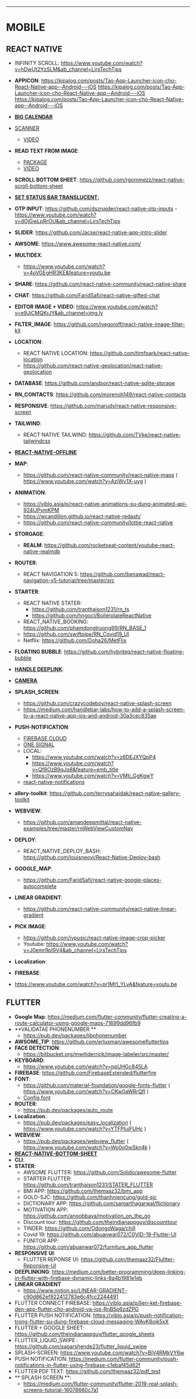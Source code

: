 ---
# MOBILE 
## REACT NATIVE
- INFINITY SCROLL: https://www.youtube.com/watch?v=hDwUt2YzSLM&ab_channel=LirsTechTips
- **APPICON**: https://kipalog.com/posts/Tao-App-Launcher-icon-cho-React-Native-app--Android---iOS https://kipalog.com/posts/Tao-App-Launcher-icon-cho-React-Native-app--Android---iOS https://kipalog.com/posts/Tao-App-Launcher-icon-cho-React-Native-app--Android---iOS
- [**BIG CALENDAR**](https://github.com/llotheo/react-native-big-calendar)
- [SCANNER](https://github.com/Shyn-packages/react-native-qrcode-scanner)
  - [VIDEO](https://www.youtube.com/watch?v=e7qf9UJvoC0)
- **READ TEXT FROM IMAGE**: 
  - [PACKAGE](https://www.npmjs.com/package/react-native-tesseract-ocr)
  - [VIDEO](https://www.youtube.com/watch?v=KAAS1oGddUk)
- **SCROLL BOTTOM SHEET**: https://github.com/rgommezz/react-native-scroll-bottom-sheet
- [**SET STATUS BAR TRANSLUCENT**:](//freakycoder.com/react-native-notes-23-how-to-translucent-statusbar-1b8b7a44139f)
- **OTP INPUT**: https://github.com/dsznajder/react-native-otp-inputs
                - https://www.youtube.com/watch?v=dOjGwLpRrOU&ab_channel=LirsTechTips
- **SLIDER**: https://github.com/Jacse/react-native-app-intro-slider
- **AWSOME**: https://www.awesome-react-native.com/
- **MULTIDEX**:
     - https://www.youtube.com/watch?v=4oVGEgHR3KE&feature=youtu.be
- **SHARE**: https://github.com/react-native-community/react-native-share
- **CHAT**: https://github.com/FaridSafi/react-native-gifted-chat
- **EDITOR IMAGE + VIDEO**: https://www.youtube.com/watch?v=e9JiCMQKrJY&ab_channel=img.ly
- **FILTER_IMAGE**: https://github.com/iyegoroff/react-native-image-filter-kit
- **LOCATION**:
    - REACT NATIVE LOCATION: https://github.com/timfpark/react-native-location
    - https://github.com/react-native-geolocation/react-native-geolocation
- **DATABASE**: https://github.com/andpor/react-native-sqlite-storage
- **RN_CONTACTS**: https://github.com/morenoh149/react-native-contacts
- **RESPONSIVE**: https://github.com/marudy/react-native-responsive-screen
- **TAILWIND**:
    - REACT NATIVE TAILWIND: https://github.com/TVke/react-native-tailwindcss
- [**REACT-NATIVE-OFFLINE**](https://github.com/rgommezz/react-native-offline)
- **MAP**: 
     - https://github.com/react-native-community/react-native-maps ( https://www.youtube.com/watch?v=AzjWv1X-uyg )
- **ANIMATION**:
     - https://viblo.asia/p/react-native-animations-su-dung-animated-api-924lJPvmKPM
     - https://wcandillon.github.io/react-native-redash/
     - https://github.com/react-native-community/lottie-react-native
- **STORGAGE**:
  - **REALM**: https://github.com/rocketseat-content/youtube-react-native-realmdb
- **ROUTER**: 
     - REACT NAVIGATION 5: https://github.com/benawad/react-navigation-v5-tutorial/tree/master/src

- **STARTER**:
     - REACT NATIVE STATER: 
        - https://github.com/tranthaison1231/rn_ts
        - https://github.com/hngocl/BoilerplateReactNative
     - REACT_NATIVE_BOOKING: https://github.com/phamdongtruong99/RN_BASE_1
     - https://github.com/swiftpipe/RN_Covid19_UI
     - Netflix: https://github.com/Doha26/MetFlix
- **FLOATING BUBBLE**:     https://github.com/hybriteq/react-native-floating-bubble
- **[HANDLE DEEPLINK](https://reactnavigation.org/docs/en/use-linking.html)**:
- **[CAMERA](https://github.com/nartc/react-native-camera)**
- **SPLASH_SCREEN**:
     - https://github.com/crazycodeboy/react-native-splash-screen
     - https://medium.com/handlebar-labs/how-to-add-a-splash-screen-to-a-react-native-app-ios-and-android-30a3cec835ae
- **PUSH-NOTIFICATION**:
     - [FIREBASE CLOUD](https://www.youtube.com/watch?v=03-A9HdyB-Y)
     - [ONE SIGNAL](https://www.youtube.com/watch?v=Sx-KapT-_DU)
     - LOCAL: 
          - https://www.youtube.com/watch?v=z6DEJXYQpP4
          - https://www.youtube.com/watch?v=Qf8OzB9qJq8&feature=emb_title
          - https://www.youtube.com/watch?v=VMti_GgKgwY
     - [react-native-notifications](https://github.com/wix/react-native-notifications)
- **allery-toolkit**: https://github.com/terrysahaidak/react-native-gallery-toolkit
- **WEBVIEW**: 
     - https://github.com/amandeepmittal/react-native-examples/tree/master/rnWebViewCustomNav
- **DEPLOY**:
     - REACT_NATIVE_DEPLOY_BASH: https://github.com/louisneovi/React-Native-Deploy-bash
- **GOOGLE_MAP**:
     - https://github.com/FaridSafi/react-native-google-places-autocomplete
- **LINEAR GRADIENT**: 
     - https://github.com/react-native-community/react-native-linear-gradient
- **PICK IMAGE**: 
     - https://github.com/ivpusic/react-native-image-crop-picker
     - Youtube: https://www.youtube.com/watch?v=J0emr9pI9V4&ab_channel=LirsTechTips
- **Localization**:
- **FIREBASE**: 
 - https://www.youtube.com/watch?v=pr1Mt1_YLyA&feature=youtu.be
## FLUTTER
- **Google Map**: https://medium.com/flutter-community/flutter-creating-a-route-calculator-using-google-maps-71699dd96fb9
- **VALIDATAE PHONENUMBER **
     - https://pub.dev/packages/libphonenumber
- **AWSOME_TIP**:
     https://github.com/erluxman/awesomefluttertips
- **FACE DETECTION**:
     - https://bitbucket.org/mwitiderrick/image-labeler/src/master/
- **KEYBOARD**:
     - https://www.youtube.com/watch?v=ppUHGc845LA
- **FIREBASE**: https://github.com/FirebaseExtended/flutterfire
- **FONT**:
     - https://github.com/material-foundation/google-fonts-flutter ( https://www.youtube.com/watch?v=CKw0aWRrQfI )
     - [Config font](https://www.youtube.com/watch?v=G5hXICK7WK8)
- **ROUTER**: 
     - https://pub.dev/packages/auto_route
- **Localization**:
     - https://pub.dev/packages/easy_localization ( https://www.youtube.com/watch?v=YTFPIujFUHc )
- **WEBVIEW**: 
     - https://pub.dev/packages/webview_flutter ( https://www.youtube.com/watch?v=Wo0o0wSkn4k )
- [**REACT-NATIVE-BOTTOM-SHEET**](https://github.com/gorhom/react-native-bottom-sheet)
- **CLI**: 
- **STATER**:
     - AWSOME FLUTTER: https://github.com/Solido/awesome-flutter
     - STARTER FLUTTER: https://github.com/tranthaison1231/STATER_FLUTTER
     - BMI APP: https://github.com/themaaz32/bmi_app
     - GOLD-SJC:  https://github.com/thanhniencung/gold-sjc
     - DICTIONARY APP: https://github.com/samarthagarwal/flictionary
     - MOTIVATION APP: https://github.com/anoobbava/motivation_on_the_go
     - Discount tour: https://github.com/theindianappguy/discounttour
     - TINDER: https://github.com/OdongoWaga/chill
     - Covid 19: https://github.com/abuanwar072/C0VID-19-Flutter-UI
     - FUNITOR APP: https://github.com/abuanwar072/furniture_app_flutter
- **RESPONSIVE UI**:
     - FLUTTER REPONSE UI: https://github.com/themaaz32/Flultter-Reponsive-UI
- **DEEPLINKING**: https://medium.com/better-programming/deep-linking-in-flutter-with-firebase-dynamic-links-8a4b1981e1eb
- **LINEAR GRADIENT**
     - https://www.notion.so/LINEAR-GRADIENT-c90d862ef922412783e6c4fcc2244491
- FLUTTER CONNECT FIREBASE: https://viblo.asia/p/lien-ket-firebase-den-app-flutter-cho-android-va-ios-RnB5p6zdZPG
- FLUTTER PUSH NOTIFICATION: https://viblo.asia/p/push-notification-trong-flutter-su-dung-firebase-cloud-messaging-WAyK8ojk5xX
- FLUTTER + GOOGLE SHEET: https://github.com/theindianappguy/flutter_google_sheets 
- FLUTTER_LIQUID_SWIPE : https://github.com/sagarshende23/flutter_liquid_swipe
- SPLASH-SCREEN: https://www.youtube.com/watch?v=BjV4RMkVY6w
- PUSH NOTIFICATION: https://medium.com/flutter-community/push-notifications-in-flutter-using-firebase-c1ebaf45d62f
- FLUTTER PDF TEXT: https://github.com/themaaz32/pdf_test
- ** SPLASH SCREEN **: 
     - https://medium.com/flutter-community/flutter-2019-real-splash-screens-tutorial-16078660c7a1

